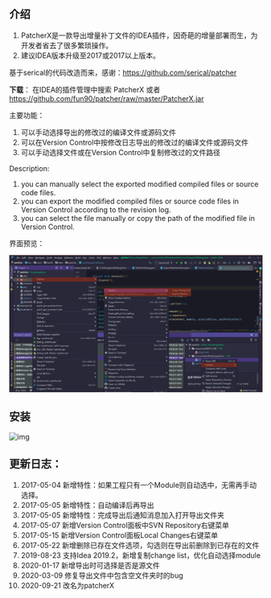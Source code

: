 ## 介绍

1. PatcherX是一款导出增量补丁文件的IDEA插件，因奇葩的增量部署而生，为开发者省去了很多繁琐操作。
2. 建议IDEA版本升级至2017或2017以上版本。

基于serical的代码改造而来，感谢：https://github.com/serical/patcher

**下载**：
在IDEA的插件管理中搜索 PatcherX
或者 https://github.com/fun90/patcher/raw/master/PatcherX.jar

主要功能：
1. 可以手动选择导出的修改过的编译文件或源码文件
2. 可以在Version Control中按修改日志导出的修改过的编译文件或源码文件
3. 可以手动选择文件或在Version Control中复制修改过的文件路径

Description:
1. you can manually select the exported modified compiled files or source code files.
2. you can export the modified compiled files or source code files in Version Control according to the revision log.
3. you can select the file manually or copy the path of the modified file in Version Control.


界面预览：

![img](doc/preview.png)

## 安装

![img](doc/2.png)

## 更新日志：

1. 2017-05-04 新增特性：如果工程只有一个Module则自动选中，无需再手动选择。
2. 2017-05-05 新增特性：自动编译后再导出
3. 2017-05-05 新增特性：完成导出后通知消息加入打开导出文件夹
4. 2017-05-07 新增Version Control面板中SVN Repository右键菜单
5. 2017-05-15 新增Version Control面板Local Changes右键菜单
6. 2017-05-22 新增删除已存在文件选项，勾选则在导出前删除到已存在的文件
7. 2019-08-23 支持Idea 2019.2，新增复制change list，优化自动选择module
8. 2020-01-17 新增导出时可选择是否是源文件
9. 2020-03-09 修复导出文件中包含空文件夹时的bug
10. 2020-09-21 改名为patcherX